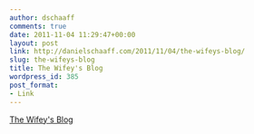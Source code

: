 ```yaml
---
author: dschaaff
comments: true
date: 2011-11-04 11:29:47+00:00
layout: post
link: http://danielschaaff.com/2011/11/04/the-wifeys-blog/
slug: the-wifeys-blog
title: The Wifey's Blog
wordpress_id: 385
post_format:
- Link
---
```


[The Wifey's Blog](http://mzschaaff.blogspot.com/)
